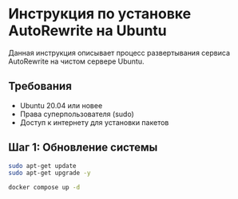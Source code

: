 # Инструкция по установке AutoRewrite на Ubuntu

Данная инструкция описывает процесс развертывания сервиса AutoRewrite на чистом сервере Ubuntu.

## Требования

- Ubuntu 20.04 или новее
- Права суперпользователя (sudo)
- Доступ к интернету для установки пакетов

## Шаг 1: Обновление системы

```bash
sudo apt-get update
sudo apt-get upgrade -y
```

```bash
docker compose up -d
```